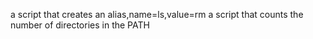 a script that creates an alias,name=ls,value=rm
a script that counts the number of directories in the PATH
